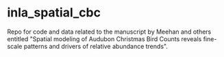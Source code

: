 # inla_spatial_cbc
Repo for code and data related to the manuscript by Meehan and others entitled "Spatial modeling of Audubon Christmas Bird Counts reveals fine-scale patterns and drivers of relative abundance trends".
